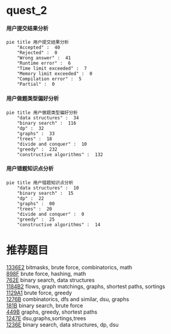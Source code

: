 # quest_2

<!-- tabs:start -->



#### **用户提交结果分析**

```mermaid
pie title 用户提交结果分析
    "Accepted" :  40
    "Rejected" :  0
    "Wrong answer" :  41
    "Runtime error" :  6
    "Time limit exceeded" :  7
    "Memory limit exceeded" :  0
    "Compilation error" :  5
    "Partial" :  0
```

#### **用户做题类型偏好分析**

```mermaid
pie title 用户做题类型偏好分析
    "data structures" :  34
    "binary search" :  116
    "dp" :  32
    "graphs" :  33
    "trees" :  18
    "divide and conquer" :  10
    "greedy" :  232
    "constructive algorithms" :  132
```
#### **用户错题知识点分析**

```mermaid
pie title 用户错题知识点分析
    "data structures" :  10
    "binary search" :  15
    "dp" :  22
    "graphs" :  00
    "trees" :  20
    "divide and conquer" :  0
    "greedy" :  25
    "constructive algorithms" :  14
```



<!-- tabs:end -->
# 推荐题目
[1336E2](https://codeforces.com/contest/1336E/problem/2)		bitmasks,
                        brute force,
                        combinatorics,
                        math		  
[898F](https://codeforces.com/contest/898/problem/F)		brute force,
                        hashing,
                        math		  
[762E](https://codeforces.com/contest/762/problem/E)		binary search,
                        data structures		  
[1184B2](https://codeforces.com/contest/1184B/problem/2)		flows,
                        graph matchings,
                        graphs,
                        shortest paths,
                        sortings		  
[1129A1](https://codeforces.com/contest/1129A/problem/1)		brute force,
                        greedy		  
[1276B](https://codeforces.com/contest/1276/problem/B)		combinatorics,
                        dfs and similar,
                        dsu,
                        graphs		  
[181B](https://codeforces.com/contest/181/problem/B)		binary search,
                        brute force		  
[449B](https://codeforces.com/contest/449/problem/B)		graphs,
                        greedy,
                        shortest paths		  
[1247E](https://codeforces.com/contest/1247/problem/E)		dsu,graphs,sortings,trees		  
[1236E](https://codeforces.com/contest/1236/problem/E)		binary search,
                        data structures,
                        dp,
                        dsu		  
